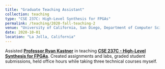 ```yaml
---
title: "Graduate Teaching Assistant"
collection: teaching
type: "CSE 237C: High-Level Synthesis for FPGAs"
permalink: /teaching/2020-fall-teaching-2
venue: "University of California, San Diego, Department of Computer Science and Engineering"
date: 2020-10-01		
location: "La Jolla, California"
---
```


Assisted [__Professor Ryan Kastner__](http://kastner.ucsd.edu/ ) in teaching [__CSE 237C - High-Level Synthesis for FPGAs__](https://pp4fpgas.readthedocs.io/en/latest/ ). Created assignments and labs, graded student submissions, held office hours while taking three technical courses myself.